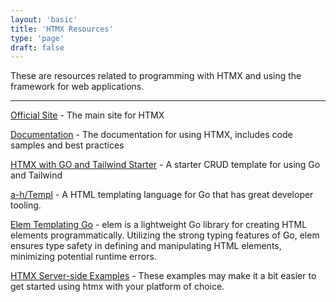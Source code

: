 ```yaml
---
layout: 'basic'
title: 'HTMX Resources'
type: 'page'
draft: false
---
```


These are resources related to programming with HTMX and using the framework for web applications.

------

[Official Site](https://htmx.org/ "Official Site") - The main site for HTMX

[Documentation](https://htmx.org/docs/ "Documentation") - The documentation for using HTMX, includes code samples and best practices

[HTMX with GO and Tailwind Starter](https://github.com/jritsema/go-htmx-tailwind-example "HTMX with GO and Tailwind Starter") - A starter CRUD template for using Go and Tailwind

[a-h/Templ](https://templ.guide/ "a-h/Templ") - A HTML templating language for Go that has great developer tooling.

[Elem Templating Go](https://github.com/chasefleming/elem-go "Elem Templating Go") - elem is a lightweight Go library for creating HTML elements programmatically. Utilizing the strong typing features of Go, elem ensures type safety in defining and manipulating HTML elements, minimizing potential runtime errors. 

[HTMX Server-side Examples](https://htmx.org/server-examples/ "HTMX Server-side Examples") - These examples may make it a bit easier to get started using htmx with your platform of choice.
